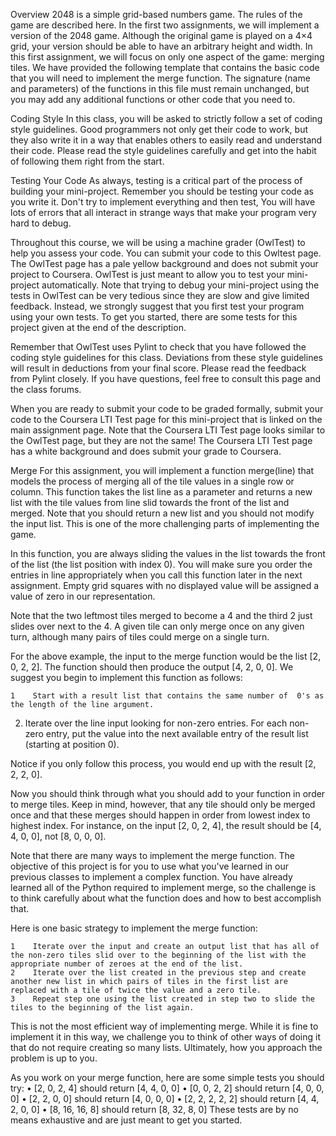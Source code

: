 ﻿Overview
2048 is a simple grid-based numbers game. The rules of the game are described here. In the first two assignments, we will implement a version of the 2048 game. Although the original game is played on a 4×4 grid, your version should be able to have an arbitrary height and width. In this first assignment, we will focus on only one aspect of the game: merging tiles.
We have provided the following template that contains the basic code that you will need to implement the merge function. The signature (name and parameters) of the functions in this file must remain unchanged, but you may add any additional functions or other code that you need to.

Coding Style
In this class, you will be asked to strictly follow a set of coding style guidelines. Good programmers not only get their code to work, but they also write it in a way that enables others to easily read and understand their code. Please read the style guidelines carefully and get into the habit of following them right from the start.


Testing Your Code
As always, testing is a critical part of the process of building your mini-project. Remember you should be testing your code as you write it. Don't try to implement everything and then test, You will have lots of errors that all interact in strange ways that make your program very hard to debug.

Throughout this course, we will be using a machine grader (OwlTest) to help you assess your code. You can submit your code to this Owltest page. The OwlTest page has a pale yellow background and does not submit your project to Coursera. OwlTest is just meant to allow you to test your mini-project automatically. Note that trying to debug your mini-project using the tests in OwlTest can be very tedious since they are slow and give limited feedback. Instead, we strongly suggest that you first test your program using your own tests. To get you started, there are some tests for this project given at the end of the description.

Remember that OwlTest uses Pylint to check that you have followed the coding style guidelines for this class. Deviations from these style guidelines will result in deductions from your final score. Please read the feedback from Pylint closely. If you have questions, feel free to consult this page and the class forums.

When you are ready to submit your code to be graded formally, submit your code to the Coursera LTI Test page for this mini-project that is linked on the main assignment page. Note that the Coursera LTI Test page looks similar to the OwlTest page, but they are not the same! The Coursera LTI Test page has a white background and does submit your grade to Coursera.

Merge
For this assignment, you will implement a function merge(line) that models the process of merging all of the tile values in a single row or column. This function takes the list line as a parameter and returns a new list with the tile values from line slid towards the front of the list and merged. Note that you should return a new list and you should not modify the input list. This is one of the more challenging parts of implementing the game.

In this function, you are always sliding the values in the list towards the front of the list (the list position with index 0). You will make sure you order the entries in line appropriately when you call this function later in the next assignment. Empty grid squares with no displayed value will be assigned a value of zero in our representation.

Note that the two leftmost tiles merged to become a 4 and the third 2 just slides over next to the 4.
A given tile can only merge once on any given turn, although many pairs of tiles could merge on a single turn.

For the above example, the input to the merge function would be the list [2, 0, 2, 2]. The function should then produce the output [4, 2, 0, 0]. We suggest you begin to implement this function as follows:

    1    Start with a result list that contains the same number of  0's as the length of the line argument.

   2.   Iterate over the line input looking for non-zero entries. For each non-zero entry, put the value into the next available entry of the result list (starting at position 0).

Notice if you only follow this process, you would end up with the result [2, 2, 2, 0].

Now you should think through what you should add to your function in order to merge tiles. Keep in mind, however, that any tile should only be merged once and that these merges should happen in order from lowest index to highest index. For instance, on the input [2, 0, 2, 4], the result should be [4, 4, 0, 0], not [8, 0, 0, 0].

Note that there are many ways to implement the merge function. The objective of this project is for you to use what you've learned in our previous classes to implement a complex function. You have already learned all of the Python required to implement merge, so the challenge is to think carefully about what the function does and how to best accomplish that.

Here is one basic strategy to implement the merge function:

    1    Iterate over the input and create an output list that has all of the non-zero tiles slid over to the beginning of the list with the appropriate number of zeroes at the end of the list.
    2    Iterate over the list created in the previous step and create another new list in which pairs of tiles in the first list are replaced with a tile of twice the value and a zero tile.
    3    Repeat step one using the list created in step two to slide the tiles to the beginning of the list again.

This is not the most efficient way of implementing merge. While it is fine to implement it in this way, we challenge you to think of other ways of doing it that do not require creating so many lists. Ultimately, how you approach the problem is up to you.

As you work on your merge function, here are some simple tests you should try:
    •     [2, 0, 2, 4] should return  [4, 4, 0, 0]
    •     [0, 0, 2, 2] should return  [4, 0, 0, 0]
    •     [2, 2, 0, 0] should return  [4, 0, 0, 0]
    •     [2, 2, 2, 2, 2] should return [4, 4, 2, 0, 0]
    •     [8, 16, 16, 8] should return  [8, 32, 8, 0]
These tests are by no means exhaustive and are just meant to get you started.
